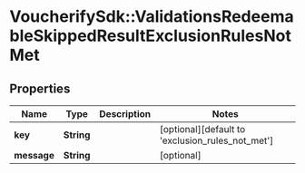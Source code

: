 # VoucherifySdk::ValidationsRedeemableSkippedResultExclusionRulesNotMet

## Properties

| Name | Type | Description | Notes |
| ---- | ---- | ----------- | ----- |
| **key** | **String** |  | [optional][default to &#39;exclusion_rules_not_met&#39;] |
| **message** | **String** |  | [optional] |

